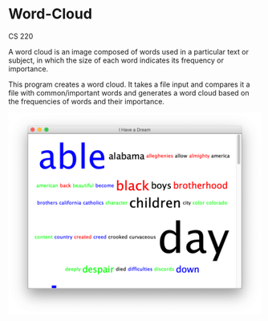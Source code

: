 # Word-Cloud
CS 220

A word cloud is an image composed of words used in a particular text or subject, in which the size of each
word indicates its frequency or importance.

This program creates a word cloud. It takes a file input and compares it a file with common/important words and generates a 
word cloud based on the frequencies of words and their importance.

![Alt text](https://github.com/lor-ethan/Java-Courses/blob/master/CS%20220/Word%20Cloud/Word%20Cloud.png)

